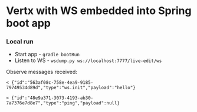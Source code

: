 # Vertx with WS embedded into Spring boot app

### Local run
- Start app - `gradle bootRun`
- Listen to WS - `wsdump.py ws://localhost:7777/live-edit/ws`

Observe messages received:
```
< {"id":"563af08c-758e-4ea9-9185-79749534d89d","type":"ws.init","payload":"hello"}

< {"id":"48e9a371-3073-4193-ab30-7a7376e7d8e7","type":"ping","payload":null}
```